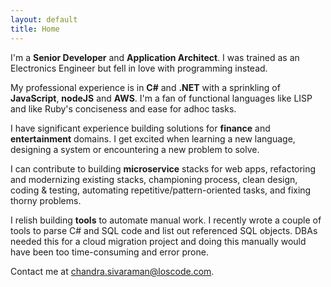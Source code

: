 ```yaml
---
layout: default
title: Home
---
```

I'm a **Senior Developer** and **Application Architect**. I was trained as an Electronics Engineer but fell in love with programming instead.

My professional experience is in **C#** and **.NET** with a sprinkling of **JavaScript**, **nodeJS** and **AWS**. I'm a fan of functional languages like LISP and like Ruby's conciseness and ease for adhoc tasks.

I have significant experience building solutions for **finance** and **entertainment** domains. I get excited when learning a new language, designing a system or encountering a new problem to solve.

I can contribute to building **microservice** stacks for web apps, refactoring and modernizing existing stacks, championing process, clean design, coding & testing, automating repetitive/pattern-oriented tasks, and fixing thorny problems. 

I relish building **tools** to automate manual work. I recently wrote a couple of tools to parse C# and SQL code and list out referenced SQL objects. DBAs needed this for a cloud migration project and doing this manually would have been too time-consuming and error prone. 

Contact me at [chandra.sivaraman@loscode.com](mailto:chandra.sivaraman@loscode.com).